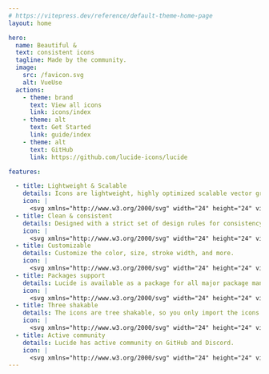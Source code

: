 ```yaml
---
# https://vitepress.dev/reference/default-theme-home-page
layout: home

hero:
  name: Beautiful &
  text: consistent icons
  tagline: Made by the community.
  image:
    src: /favicon.svg
    alt: VueUse
  actions:
    - theme: brand
      text: View all icons
      link: icons/index
    - theme: alt
      text: Get Started
      link: guide/index
    - theme: alt
      text: GitHub
      link: https://github.com/lucide-icons/lucide

features:

  - title: Lightweight & Scalable
    details: Icons are lightweight, highly optimized scalable vector graphics (SVG).
    icon: |
      <svg xmlns="http://www.w3.org/2000/svg" width="24" height="24" viewBox="0 0 24 24" fill="none" stroke="#F56565" stroke-width="2" stroke-linecap="round" stroke-linejoin="round" class="lucide lucide-expand"><path d="m21 21-6-6m6 6v-4.8m0 4.8h-4.8"></path><path d="M3 16.2V21m0 0h4.8M3 21l6-6"></path><path d="M21 7.8V3m0 0h-4.8M21 3l-6 6"></path><path d="M3 7.8V3m0 0h4.8M3 3l6 6"></path></svg>
  - title: Clean & consistent
    details: Designed with a strict set of design rules for consistency in style and readability.
    icon: |
      <svg xmlns="http://www.w3.org/2000/svg" width="24" height="24" viewBox="0 0 24 24" fill="none" stroke="#F56565" stroke-width="2" stroke-linecap="round" stroke-linejoin="round" class="lucide lucide-aperture"><circle cx="12" cy="12" r="10"></circle><line x1="14.31" x2="20.05" y1="8" y2="17.94"></line><line x1="9.69" x2="21.17" y1="8" y2="8"></line><line x1="7.38" x2="13.12" y1="12" y2="2.06"></line><line x1="9.69" x2="3.95" y1="16" y2="6.06"></line><line x1="14.31" x2="2.83" y1="16" y2="16"></line><line x1="16.62" x2="10.88" y1="12" y2="21.94"></line></svg>
  - title: Customizable
    details: Customize the color, size, stroke width, and more.
    icon: |
      <svg xmlns="http://www.w3.org/2000/svg" width="24" height="24" viewBox="0 0 24 24" fill="none" stroke="#F56565" stroke-width="2" stroke-linecap="round" stroke-linejoin="round" class="lucide lucide-palette"><circle cx="13.5" cy="6.5" r=".5"></circle><circle cx="17.5" cy="10.5" r=".5"></circle><circle cx="8.5" cy="7.5" r=".5"></circle><circle cx="6.5" cy="12.5" r=".5"></circle><path d="M12 2C6.5 2 2 6.5 2 12s4.5 10 10 10c.926 0 1.648-.746 1.648-1.688 0-.437-.18-.835-.437-1.125-.29-.289-.438-.652-.438-1.125a1.64 1.64 0 0 1 1.668-1.668h1.996c3.051 0 5.555-2.503 5.555-5.554C21.965 6.012 17.461 2 12 2z"></path></svg>
  - title: Packages support
    details: Lucide is available as a package for all major package managers.
    icon: |
      <svg xmlns="http://www.w3.org/2000/svg" width="24" height="24" viewBox="0 0 24 24" fill="none" stroke="#F56565" stroke-width="2" stroke-linecap="round" stroke-linejoin="round" class="lucide lucide-package-check"><path d="m16 16 2 2 4-4"></path><path d="M21 10V8a2 2 0 0 0-1-1.73l-7-4a2 2 0 0 0-2 0l-7 4A2 2 0 0 0 3 8v8a2 2 0 0 0 1 1.73l7 4a2 2 0 0 0 2 0l2-1.14"></path><path d="M16.5 9.4 7.55 4.24"></path><polyline points="3.29 7 12 12 20.71 7"></polyline><line x1="12" x2="12" y1="22" y2="12"></line></svg>
  - title: Three shakable
    details: The icons are tree shakable, so you only import the icons you use.
    icon: |
      <svg xmlns="http://www.w3.org/2000/svg" width="24" height="24" viewBox="0 0 24 24" fill="none" stroke="#F56565" stroke-width="2" stroke-linecap="round" stroke-linejoin="round" class="lucide lucide-tree-deciduous"><path d="M8 19h8a4 4 0 0 0 3.8-2.8 4 4 0 0 0-1.6-4.5c1-1.1 1-2.7.4-4-.7-1.2-2.2-2-3.6-1.7a3 3 0 0 0-3-3 3 3 0 0 0-3 3c-1.4-.2-2.9.5-3.6 1.7-.7 1.3-.5 2.9.4 4a4 4 0 0 0-1.6 4.5A4 4 0 0 0 8 19Z"></path><path d="M12 19v3"></path></svg>
  - title: Active community
    details: Lucide has active community on GitHub and Discord.
    icon: |
      <svg xmlns="http://www.w3.org/2000/svg" width="24" height="24" viewBox="0 0 24 24" fill="none" stroke="#F56565" stroke-width="2" stroke-linecap="round" stroke-linejoin="round" class="lucide lucide-users"><path d="M16 21v-2a4 4 0 0 0-4-4H6a4 4 0 0 0-4 4v2"></path><circle cx="9" cy="7" r="4"></circle><path d="M22 21v-2a4 4 0 0 0-3-3.87"></path><path d="M16 3.13a4 4 0 0 1 0 7.75"></path></svg>
---
```


<script setup>
import HomePackagesSection from './.vitepress/components/HomePackagesSection.vue'
</script>

<HomePackagesSection />
